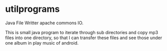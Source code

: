 # utilprograms
Java File Writter apache commons IO.

This is small java program to iterate through sub directories
and copy mp3 files into one directory, so that I can transfer these files and
see those under one album in play music of android.
